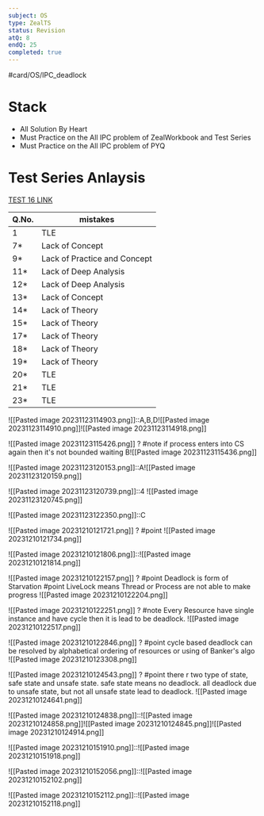 ```yaml
---
subject: OS
type: ZealTS
status: Revision
atQ: 8
endQ: 25
completed: true
---
```

#card/OS/IPC_deadlock
# Stack
- All Solution By Heart
- Must Practice on the All IPC problem of ZealWorkbook and Test Series
- Must Practice on the All IPC problem of PYQ



# Test Series Anlaysis
[TEST 16 LINK](https://uxkhzfstdjcborfuyyknhkhbyfnskrywvveioufkbjkupomnptjwvhbavkysuhi.vercel.app/solution.html?testId=6295fc9b6846d8282c8accab&test_id=16)

| Q.No. | mistakes                     |
| ----- | ---------------------------- |
| 1    | TLE                          |
| 7*    | Lack of Concept              |
| 9*    | Lack of Practice and Concept |
| 11*   | Lack of Deep Analysis        |
| 12*   | Lack of Deep Analysis        |
| 13*   | Lack of Concept              |
| 14*   | Lack of Theory               |
| 15*   | Lack of Theory               |
| 17*   | Lack of Theory               |
| 18*   | Lack of Theory               |
| 19*   | Lack of Theory               |
| 20*   | TLE                          |
| 21*   | TLE                          |
| 23*   | TLE                          |

![[Pasted image 20231123114903.png]]::A,B,D![[Pasted image 20231123114910.png]]![[Pasted image 20231123114918.png]] <!--SR:!2023-12-20,2,150-->

![[Pasted image 20231123115426.png]]
?
#note if process enters into CS again then it's not bounded waiting
B![[Pasted image 20231123115436.png]] <!--SR:!2023-12-20,2,150-->

![[Pasted image 20231123120153.png]]::A![[Pasted image 20231123120159.png]]


![[Pasted image 20231123120739.png]]::4 ![[Pasted image 20231123120745.png]]

![[Pasted image 20231123122350.png]]::C <!--SR:!2023-12-19,1,130-->

![[Pasted image 20231210121721.png]]
?
#point ![[Pasted image 20231210121734.png]] <!--SR:!2023-12-20,2,150-->

![[Pasted image 20231210121806.png]]::![[Pasted image 20231210121814.png]]

![[Pasted image 20231210122157.png]]
?
#point Deadlock is form of Starvation
#point LiveLock means Thread or Process are not able to make progress
![[Pasted image 20231210122204.png]] <!--SR:!2023-12-20,2,150-->

![[Pasted image 20231210122251.png]]
?
#note Every Resource have single instance and have cycle then it is lead to be deadlock.
![[Pasted image 20231210122517.png]] <!--SR:!2023-12-20,2,150-->

![[Pasted image 20231210122846.png]]
?
#point cycle based deadlock can be resolved by alphabetical ordering of resources or using of Banker's algo
![[Pasted image 20231210123308.png]] <!--SR:!2023-12-20,2,150-->

![[Pasted image 20231210124543.png]]
?
#point there r two type of state, safe state and unsafe state. safe state means no deadlock. all deadlock due to unsafe state, but not all unsafe state lead to deadlock.
![[Pasted image 20231210124641.png]] <!--SR:!2023-12-20,2,150-->

![[Pasted image 20231210124838.png]]::![[Pasted image 20231210124858.png]]![[Pasted image 20231210124845.png]]![[Pasted image 20231210124914.png]]

![[Pasted image 20231210151910.png]]::![[Pasted image 20231210151918.png]] <!--SR:!2023-12-20,2,150-->

![[Pasted image 20231210152056.png]]::![[Pasted image 20231210152102.png]] <!--SR:!2023-12-20,2,150-->

![[Pasted image 20231210152112.png]]::![[Pasted image 20231210152118.png]] <!--SR:!2023-12-20,2,150-->

